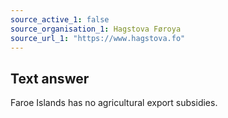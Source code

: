 ```yaml
---
source_active_1: false
source_organisation_1: Hagstova Føroya
source_url_1: "https://www.hagstova.fo"
---
```

## Text answer  
Faroe Islands has no agricultural export subsidies.
